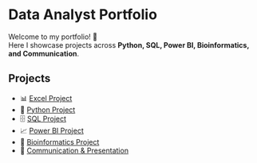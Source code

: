 # Data Analyst Portfolio

Welcome to my portfolio! 🚀  
Here I showcase projects across **Python, SQL, Power BI, Bioinformatics, and Communication**.  

## Projects
- 📊 [Excel Project](Excel_Project/README.md)
- 🐍 [Python Project](Python_Project/README.md)
- 🗄️ [SQL Project](SQL_Project/README.md)
- 📈 [Power BI Project](PowerBI_Project/README.md)
- 🧬 [Bioinformatics Project](Bioinformatics_Project/README.md)
- 🎤 [Communication & Presentation](Communication/README.md)
